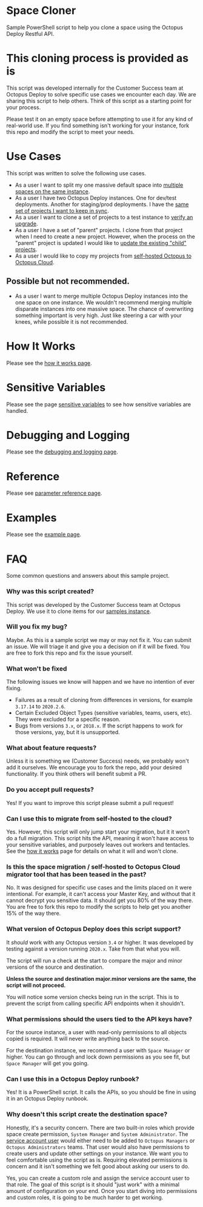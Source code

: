 # Space Cloner
Sample PowerShell script to help you clone a space using the Octopus Deploy Restful API.

# This cloning process is provided as is
This script was developed internally for the Customer Success team at Octopus Deploy to solve specific use cases we encounter each day.  We are sharing this script to help others.  Think of this script as a starting point for your process.

Please test it on an empty space before attempting to use it for any kind of real-world use.  If you find something isn't working for your instance, fork this repo and modify the script to meet your needs.  

# Use Cases
This script was written to solve the following use cases.

- As a user I want to split my one massive default space into [multiple spaces on the same instance](docs/UseCase-BreakUpSpace.md).
- As a user I have two Octopus Deploy instances.  One for dev/test deployments.  Another for staging/prod deployments.  I have the [same set of projects I want to keep in sync](docs/UseCase-KeepInstancesInSync.md).
- As a user I want to clone a set of projects to a test instance to [verify an upgrade](docs/UseCase-CopyToTestInstance.md).
- As a user I have a set of "parent" projects.  I clone from that project when I need to create a new project.  However, when the process on the "parent" project is updated I would like to [update the existing "child" projects](docs/UseCase-ParentChildProjects.md).
- As a user I would like to copy my projects from [self-hosted Octopus to Octopus Cloud](docs/UseCase-MigrateFromSelfHostedToCloud.md).

## Possible but not recommended.

- As a user I want to merge multiple Octopus Deploy instances into the one space on one instance.  We wouldn't recommend merging multiple disparate instances into one massive space.  The chance of overwriting something important is very high.  Just like steering a car with your knees, while possible it is not recommended.

# How It Works
Please see the [how it works page](docs/HowItWorks.md).

# Sensitive Variables
Please see the page [sensitive variables](docs/SensitiveVariables.md) to see how sensitive variables are handled.

# Debugging and Logging
Please see the [debugging and logging page](docs/Debugging.md).

# Reference
Please see [parameter reference page](docs/ParameterReference.md).

# Examples
Please see the [example page](docs/Examples.md).

# FAQ
Some common questions and answers about this sample project.

### Why was this script created?
This script was developed by the Customer Success team at Octopus Deploy.  We use it to clone items for our [samples instance](https://samples.octopus.app).

### Will you fix my bug?  
Maybe.  As this is a sample script we may or may not fix it.  You can submit an issue.  We will triage it and give you a decision on if it will be fixed.  You are free to fork this repo and fix the issue yourself.

### What won't be fixed
The following issues we know will happen and we have no intention of ever fixing.
- Failures as a result of cloning from differences in versions, for example `3.17.14` to `2020.2.6`.  
- Certain Excluded Object Types (sensitive variables, teams, users, etc).  They were excluded for a specific reason.  
- Bugs from versions `3.x`, or `2018.x`.  If the script happens to work for those versions, yay, but it is unsupported.

### What about feature requests?
Unless it is something we (Customer Success) needs, we probably won't add it ourselves.  We encourage you to fork the repo, add your desired functionality.  If you think others will benefit submit a PR.

### Do you accept pull requests?
Yes!  If you want to improve this script please submit a pull request!

### Can I use this to migrate from self-hosted to the cloud?
Yes.  However, this script will only jump start your migration, but it it won't do a full migration.  This script hits the API, meaning it won't have access to your sensitive variables, and purposely leaves out workers and tentacles.  See the [how it works](docs/HowItWorks.md) page for details on what it will and won't clone.  

### Is this the space migration / self-hosted to Octopus Cloud migrator tool that has been teased in the past?
No.  It was designed for specific use cases and the limits placed on it were intentional.  For example, it can't access your Master Key, and without that it cannot decrypt you sensitive data.  It should get you 80% of the way there.  You are free to fork this repo to modify the scripts to help get you another 15% of the way there.  

### What version of Octopus Deploy does this script support?
It _should_ work with any Octopus version `3.4` or higher.  It was developed by testing against a version running `2020.x`.  Take from that what you will. 

The script will run a check at the start to compare the major and minor versions of the source and destination.  

**Unless the source and destination major.minor versions are the same, the script will not proceed.**

You will notice some version checks being run in the script.  This is to prevent the script from calling specific API endpoints when it shouldn't.

### What permissions should the users tied to the API keys have?
For the source instance, a user with read-only permissions to all objects copied is required.  It will never write anything back to the source.

For the destination instance, we recommend a user with `Space Manager` or higher.  You can go through and lock down permissions as you see fit, but `Space Manager` will get you going.

### Can I use this in a Octopus Deploy runbook?
Yes!  It is a PowerShell script.  It calls the APIs, so you should be fine in using it in an Octopus Deploy runbook.

### Why doesn't this script create the destination space?
Honestly, it's a security concern.  There are two built-in roles which provide space create permission, `System Manager` and `System Administrator`.  The [service account user](https://octopus.com/docs/security/users-and-teams/service-accounts) would either need to be added to `Octopus Managers` or `Octopus Administrators` teams.  That user would also have permissions to create users and update other settings on your instance.  We want you to feel comfortable using the script as is.  Requiring elevated permissions is concern and it isn't something we felt good about asking our users to do.

Yes, you can create a custom role and assign the service account user to that role.  The goal of this script is it should "just work" with a minimal amount of configuration on your end.  Once you start diving into permissions and custom roles, it is going to be much harder to get working.  